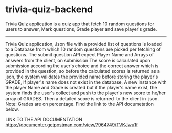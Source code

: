 # trivia-quiz-backend
Trivia Quiz application is a quiz app that fetch 10 random questions for users to answer, Mark questions, Grade player and save player's grade.

------------------------------------------------------------------------------------------------------------------------------------------------

Trivia Quiz application, Json file with a provided list of questions is loaded to a Database from which 10 random questions are picked per fetching of questions. The submit question API expect Player Name and Arrays of answers from the client, on submission The score is calculated upon submission according the user's choice and the correct answer which is provided in the question, so before the calculated scores is returned as a json, the system validates the provided name before storing the player's GRADE, If player's name does not exist in the database, A new instance with the player Name and Grade is created but if the player's name exist, the system finds the user's collect and push to the player's new score to he/her array of GRADES. Then a detailed score is returned  to the client in  json. Note: Grades are on percentage. Find the link to the API documetation below.

LINK TO THE API DOCUMENTATION
https://documenter.getpostman.com/view/7964749/TVKJwu1f
